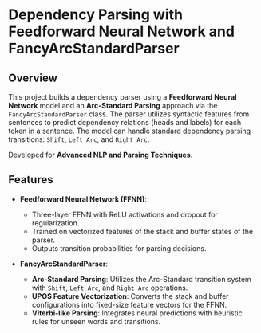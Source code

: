 # Dependency Parsing with Feedforward Neural Network and FancyArcStandardParser

## Overview
This project builds a dependency parser using a **Feedforward Neural Network** model and an **Arc-Standard Parsing** approach via the `FancyArcStandardParser` class. The parser utilizes syntactic features from sentences to predict dependency relations (heads and labels) for each token in a sentence. The model can handle standard dependency parsing transitions: `Shift`, `Left Arc`, and `Right Arc`.

Developed for **Advanced NLP and Parsing Techniques**.

## Features

- **Feedforward Neural Network (FFNN)**:
  - Three-layer FFNN with ReLU activations and dropout for regularization.
  - Trained on vectorized features of the stack and buffer states of the parser.
  - Outputs transition probabilities for parsing decisions.

- **FancyArcStandardParser**:
  - **Arc-Standard Parsing**: Utilizes the Arc-Standard transition system with `Shift`, `Left Arc`, and `Right Arc` operations.
  - **UPOS Feature Vectorization**: Converts the stack and buffer configurations into fixed-size feature vectors for the FFNN.
  - **Viterbi-like Parsing**: Integrates neural predictions with heuristic rules for unseen words and transitions.
